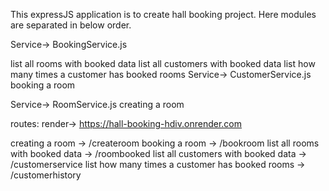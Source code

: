 This expressJS application is to create hall booking project. Here modules are separated in below order.

Service-> BookingService.js

list all rooms with booked data
list all customers with booked data
list how many times a customer has booked rooms
Service-> CustomerService.js booking a room

Service-> RoomService.js creating a room

routes:
render-> https://hall-booking-hdiv.onrender.com

creating a room -> /createroom
booking a room -> /bookroom
list all rooms with booked data -> /roombooked
list all customers with booked data -> /customerservice
list how many times a customer has booked rooms -> /customerhistory
